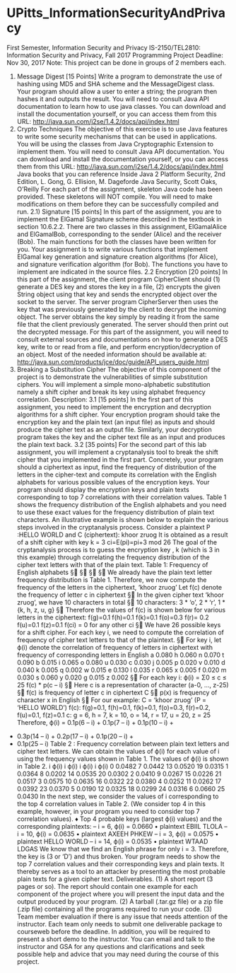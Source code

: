 # UPitts_InformationSecurityAndPrivacy
First Semester, Information Security and Privacy
IS-2150/TEL2810: Information Security and Privacy, Fall 2017
Programming Project
Deadline: Nov 30, 2017
Note: This project can be done in groups of 2 members each.
1. Message Digest [15 Points]
Write a program to demonstrate the use of hashing using MD5 and SHA scheme and the
MessageDigest class.
Your program should allow a user to enter a string; the program then hashes it and outputs the result.
You will need to consult Java API documentation to learn how to use java classes. You can
download and install the documentation yourself, or you can access them from this URL:
http://java.sun.com/j2se/1.4.2/docs/api/index.html
2. Crypto Techniques
The objective of this exercise is to use Java features to write some security mechanisms that can
be used in applications. You will be using the classes from Java Cryptographic Extension to
implement them.
You will need to consult Java API documentation. You can download and install the documentation
yourself, or you can access them from this URL:
http://java.sun.com/j2se/1.4.2/docs/api/index.html
Java books that you can reference
Inside Java 2 Platform Security, 2nd Edition, L. Gong, G. Ellision, M. Dageforde
Java Security, Scott Oaks, O’Reilly
For each part of the assignment, skeleton Java code has been provided. These skeletons will NOT
compile. You will need to make modifications on them before they can be successfully compiled and
run.
2.1) Signature [15 points]
In this part of the assignment, you are to implement the ElGamal Signature scheme described in the
textbook in section 10.6.2.2.
There are two classes in this assignment, ElGamalAlice and ElGamalBob, corresponding to the
sender (Alice) and the receiver (Bob). The main functions for both the classes have been written for
you. Your assignment is to write various functions that implement ElGamal key generation and
signature creation algorithms (for Alice), and signature verification algorithm (for Bob). The
functions you have to implement are indicated in the source files.
2.2 Encryption [20 points]
In this part of the assignment, the client program CipherClient should (1) generate a DES key
and stores the key in a file, (2) encrypts the given String object using that key and sends the
encrypted object over the socket to the server. The server program CipherServer then uses
the key that was previously generated by the client to decrypt the incoming object. The server
obtains the key simply by reading it from the same file that the client previously generated.
The server should then print out the decrypted message. For this part of the assignment, you
will need to consult external sources and documentations on how to generate a DES key,
write to or read from a file, and perform encryption/decryption of an object.
Most of the needed information should be available at:
http://java.sun.com/products/jce/doc/guide/API_users_guide.html
3. Breaking a Substitution Cipher
The objective of this component of the project is to demonstrate the vulnerabilities of simple
substitution ciphers. You will implement a simple mono-alphabetic substitution namely a shift
cipher and break its key using alphabet frequency correlation.
Description:
3.1 [15 points]
In the first part of this assignment, you need to implement the encryption and decryption
algorithms for a shift cipher. Your encryption program should take the encryption key and the
plain text (an input file) as inputs and should produce the cipher text as an output file. Similarly,
your decryption program takes the key and the cipher text file as an input and produces the plain
text back.
3.2 [35 points]
For the second part of this lab assignment, you will implement a cryptanalysis tool to break the
shift cipher that you implemented in the first part. Concretely, your program should a ciphertext
as input, find the frequency of distribution of the letters in the cipher-text and compute its
correlation with the English alphabets for various possible values of the encryption keys. Your
program should display the encryption keys and plain texts corresponding to top 7 correlations
with their correlation values. Table 1 shows the frequency distribution of the English alphabets
and you need to use these exact values for the frequency distribution of plain text characters.
An illustrative example is shown below to explain the various steps involved in the cryptanalysis
process.
Consider a plaintext P :HELLO WORLD and C (ciphertext): khoor zruog
It is obtained as a result of a shift cipher with key k = 3
ci=E(pi)=pi+3 mod 26
The goal of the cryptanalysis process is to guess the encryption key , k (which is 3 in this
example) through correlating the frequency distribution of the cipher text letters with that of the
plain text.
Table 1: Frequency of English alphabets
§
§
§
§
We already have the plain text letter frequency distribution is Table 1. Therefore, we now
compute the frequency of the letters in the ciphertext, ‘khoor zruog’
Let f(c) denote the frequency of letter c in ciphertext
§ In the given cipher text ‘khoor zruog’, we have 10 characters in total
§ 10 characters: 3 * ‘o’, 2 * ‘r’, 1 * {k, h, z, u, g}
§ Therefore the values of f(c) is shown below for various letters in the ciphertext:
f(g)=0.1 f(h)=0.1 f(k)=0.1 f(o)=0.3 f(r)= 0.2
f(u)=0.1 f(z)=0.1 f(ci) = 0 for any other ci
§ We have 26 possible keys for a shift cipher. For each key i, we need to compute the
correlation of frequency of cipher text letters to that of the plaintext.
§ For key i, let ϕ(i) denote the correlation of frequency of letters in ciphertext with
frequency of corresponding letters in English
a 0.080 h 0.060 n 0.070 t 0.090
b 0.015 i 0.065 o 0.080 u 0.030
c 0.030 j 0.005 p 0.020 v 0.010
d 0.040 k 0.005 q 0.002 w 0.015
e 0.130 l 0.035 r 0.065 x 0.005
f 0.020 m 0.030 s 0.060 y 0.020
g 0.015 z 0.002
§ For each key i: ϕ(i) = Σ0 ≤ c ≤ 25 f(c) * p(c – i)
§ Here c is a representation of character (a-0, ..., z-25)
§ f(c) is frequency of letter c in ciphertext C
§ p(x) is frequency of character x in English
§ For our example: C = ‘khoor zruog’ (P = ‘HELLO WORLD’)
f(c): f(g)=0.1, f(h)=0.1, f(k)=0.1, f(o)=0.3, f(r)=0.2, f(u)=0.1, f(z)=0.1
c: g = 6, h = 7, k = 10, o = 14, r = 17, u = 20,
z = 25
Therefore, ϕ(i) = 0.1p(6 – i) + 0.1p(7 – i) + 0.1p(10 – i) +
+ 0.3p(14 – i) + 0.2p(17 – i) + 0.1p(20 – i) +
+ 0.1p(25 – i)
Table 2 : Frequency correlation between plain text letters and cipher text letters.
We can obtain the values of ϕ(i) for each value of i using the frequency values shown in Table 1.
The values of ϕ(i) is shown in Table 2.
i ϕ(i) i ϕ(i) i ϕ(i) i ϕ(i)
0 0.0482 7 0.0442 13 0.0520 19 0.0315
1 0.0364 8 0.0202 14 0.0535 20 0.0302
2 0.0410 9 0.0267 15 0.0226 21 0.0517
3 0.0575 10 0.0635 16 0.0322 22 0.0380
4 0.0252 11 0.0262 17 0.0392 23 0.0370
5 0.0190 12 0.0325 18 0.0299 24 0.0316
6 0.0660 25 0.0430
In the next step, we consider the values of i corresponding to the top 4 correlation values in
Table 2. (We consider top 4 in this example, however, in your program you need to consider top
7 correlation values).
♦ Top 4 probable keys (largest ϕ(i) values) and the corresponding plaintexts:
– i = 6, ϕ(i) = 0.0660
• plaintext EBIIL TLOLA
– i = 10, ϕ(i) = 0.0635
• plaintext AXEEH PHKEW
– i = 3, ϕ(i) = 0.0575
• plaintext HELLO WORLD
– i = 14, ϕ(i) = 0.0535
• plaintext WTAAD LDGAS
We know that we find an English phrase for only i = 3. Therefore, the key is (3 or ‘D’) and
thus broken.
Your program needs to show the top 7 correlation values and their corresponding keys and plain
texts. It thereby serves as a tool to an attacker by presenting the most probable plain texts for a
given cipher text.
Deliverables.
(1) A short report (3 pages or so). The report should contain one example for each
component of the project where you will present the input data and the output produced
by your program.
(2) A tarball (.tar.gz file) or a zip file (.zip file) containing all the programs required to run
your code.
(3) Team member evaluation if there is any issue that needs attention of the instructor.
Each team only needs to submit one deliverable package to courseweb before the deadline. In
addition, you will be required to present a short demo to the instructor. You can email and talk to
the instructor and GSA for any questions and clarifications and seek possible help and advice
that you may need during the course of this project.
